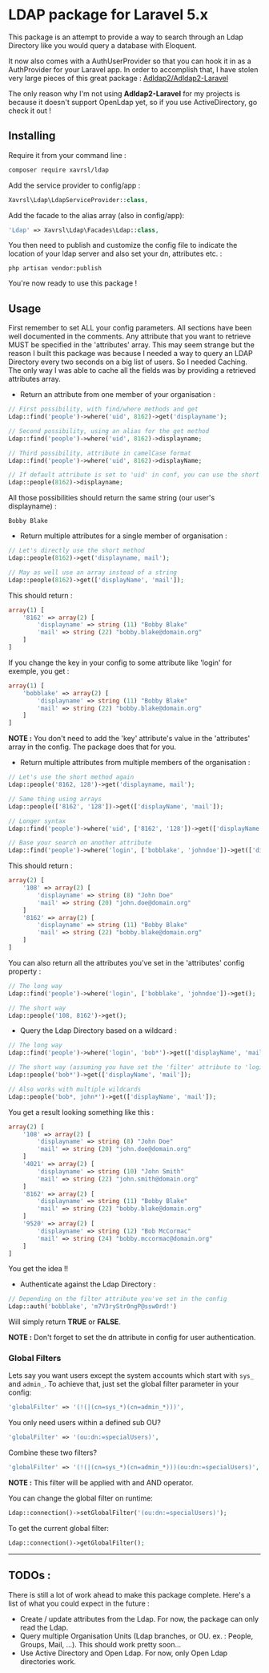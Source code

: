 LDAP package for Laravel 5.x
============================

This package is an attempt to provide a way to search through an Ldap Directory like you would query a database with Eloquent.

It now also comes with a AuthUserProvider so that you can hook it in as a AuthProvider for your Laravel app. In order to accomplish that, I have stolen very large pieces of this great package :
[Adldap2/Adldap2-Laravel](https://github.com/Adldap2/Adldap2-Laravel/)

The only reason why I'm not using **Adldap2-Laravel** for my projects is because it doesn't support OpenLdap yet, so if you use ActiveDirectory, go check it out !



Installing
----------
Require it from your command line :

```bash
composer require xavrsl/ldap
```

Add the service provider to config/app :

```php
Xavrsl\Ldap\LdapServiceProvider::class,
```

Add the facade to the alias array (also in config/app):

```php
'Ldap' => Xavrsl\Ldap\Facades\Ldap::class,
```

You then need to publish and customize the config file to indicate the location of your ldap server and also set your dn, attributes etc. :

```
php artisan vendor:publish
```

You're now ready to use this package !

Usage
-----
First remember to set ALL your config parameters. All sections have been well documented in the comments.
Any attribute that you want to retrieve MUST be specified in the 'attributes' array. This may seem strange but the reason I built this package was because I needed a way to query an LDAP Directory every two seconds on a big list of users. So I needed Caching. The only way I was able to cache all the fields was by providing a retrieved attributes array.

- Return an attribute from one member of your organisation :

```php
// First possibility, with find/where methods and get
Ldap::find('people')->where('uid', 8162)->get('displayname');

// Second possibility, using an alias for the get method
Ldap::find('people')->where('uid', 8162)->displayname;

// Third possibility, attribute in camelCase format
Ldap::find('people')->where('uid', 8162)->displayName;

// If default attribute is set to 'uid' in conf, you can use the short method
Ldap::people(8162)->displayname;
```
All those possibilities should return the same string (our user's displayname) :
```
Bobby Blake
```

- Return multiple attributes for a single member of organisation :

```php
// Let's directly use the short method
Ldap::people(8162)->get('displayname, mail');

// May as well use an array instead of a string
Ldap::people(8162)->get(['displayName', 'mail']);
```
This should return :
```php
array(1) [
    '8162' => array(2) [
        'displayname' => string (11) "Bobby Blake"
        'mail' => string (22) "bobby.blake@domain.org"
    ]
]
```
If you change the key in your config to some attribute like 'login' for exemple, you get :
```php
array(1) [
    'bobblake' => array(2) [
        'displayname' => string (11) "Bobby Blake"
        'mail' => string (22) "bobby.blake@domain.org"
    ]
]
```
**NOTE :** You don't need to add the 'key' attribute's value in the 'attributes' array in the config. The package does that for you.

- Return multiple attributes from multiple members of the organisation :

```php
// Let's use the short method again
Ldap::people('8162, 128')->get('displayname, mail');

// Same thing using arrays
Ldap::people(['8162', '128'])->get(['displayName', 'mail']);

// Longer syntax
Ldap::find('people')->where('uid', ['8162', '128'])->get(['displayName', 'mail']);

// Base your search on another attribute
Ldap::find('people')->where('login', ['bobblake', 'johndoe'])->get(['displayName', 'mail']);
```
This should return :
```php
array(2) [
    '108' => array(2) [
        'displayname' => string (8) "John Doe"
        'mail' => string (20) "john.doe@domain.org"
    ]
    '8162' => array(2) [
        'displayname' => string (11) "Bobby Blake"
        'mail' => string (22) "bobby.blake@domain.org"
    ]
]
```

You can also return all the attributes you've set in the 'attributes' config property :
```php
// The long way
Ldap::find('people')->where('login', ['bobblake', 'johndoe'])->get();

// The short way
Ldap::people('108, 8162')->get();
```

- Query the Ldap Directory based on a wildcard :

```php
// The long way
Ldap::find('people')->where('login', 'bob*')->get(['displayName', 'mail']);

// The short way (assuming you have set the 'filter' attribute to 'login' in config)
Ldap::people('bob*')->get(['displayName', 'mail']);

// Also works with multiple wildcards
Ldap::people('bob*, john*')->get(['displayName', 'mail']);
```
You get a result looking something like this :
```php
array(2) [
    '108' => array(2) [
        'displayname' => string (8) "John Doe"
        'mail' => string (20) "john.doe@domain.org"
    ]
    '4021' => array(2) [
        'displayname' => string (10) "John Smith"
        'mail' => string (22) "john.smith@domain.org"
    ]
    '8162' => array(2) [
        'displayname' => string (11) "Bobby Blake"
        'mail' => string (22) "bobby.blake@domain.org"
    ]
    '9520' => array(2) [
        'displayname' => string (12) "Bob McCormac"
        'mail' => string (24) "bobby.mccormac@domain.org"
    ]
]
```
You get the idea !!

- Authenticate against the Ldap Directory :

```php
// Depending on the filter attribute you've set in the config
Ldap::auth('bobblake', 'm7V3ryStr0ngP@ssw0rd!')
```
Will simply return **TRUE** or **FALSE**.

**NOTE :** Don't forget to set the dn attribute in config for user authentication.

### Global Filters

Lets say you want users except the system accounts which start with `sys_` and `admin_`.
To achieve that, just set the global filter parameter in your config:
```php
'globalFilter' => '(!(|(cn=sys_*)(cn=admin_*)))',
```

You only need users within a defined sub OU?
```php
'globalFilter' => '(ou:dn:=specialUsers)',
```
Combine these two filters?
```php
'globalFilter' => '(!(|(cn=sys_*)(cn=admin_*)))(ou:dn:=specialUsers)',
```

**NOTE :** This filter will be applied with and AND operator.

You can change the global filter on runtime:
```php
Ldap::connection()->setGlobalFilter('(ou:dn:=specialUsers)');
```

To get the current global filter:
```php
Ldap::connection()->getGlobalFilter();
```

___
TODOs :
-------

There is still a lot of work ahead to make this package complete. Here's a list of what you could expect in the future :

- Create / update attributes from the Ldap. For now, the package can only read the Ldap.
- Query multiple Organisation Units (Ldap branches, or OU. ex. : People, Groups, Mail, ...). This should work pretty soon...
- Use Active Directory and Open Ldap. For now, only Open Ldap directories work.
